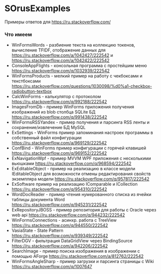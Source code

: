 # SOrusExamples
Примеры ответов для https://ru.stackoverflow.com/

### Что имеем
-  WinFormsWords - разбиение текста на коллекцию токенов, вычисление TFIDF, отображение данных для https://ru.stackoverflow.com/a/1042427/222542 и https://ru.stackoverflow.com/a/1042422/222542
- ConsoleAppFlights - консольная программа с простейшим меню https://ru.stackoverflow.com/q/1032939/222542
- WinFormsProducts - мелкий пример на работу с чекбоксами и текстбоксами https://ru.stackoverflow.com/questions/1030098/%d0%a1-checkbox-radiobutton-textbox
- CalcWinForms - калькулятор с протоколом https://ru.stackoverflow.com/q/992188/222542
- ImagesFromDb - пример WinForms приложения получения изображений из blob столбца SQLite БД https://ru.stackoverflow.com/q/991438/222542
- WinFormsRSSYandex - пример получения и парсинга RSS ленты и сохранение/извлечение БД MySQL
- ExSettings - WinForms пример запоминания настроек программы в собственный файл конфигурации https://ru.stackoverflow.com/a/969129/222542
- ConfBind - WinForms пример конфигурации с горячей клавишей https://ru.stackoverflow.com/q/969152/222542
- ExNavigationWpf - пример MVVM WPF приложения с несколькими вьюшками https://ru.stackoverflow.com/q/968594/222542
- ExEditableObject - пример на реализацию в классе модели IEditableObject для возможности отмены редактирования свойств экземпляра модели
https://ru.stackoverflow.com/q/957817/222542
- ExSoftware пример на реализацию IComparable<T> и ICollection<T> https://ru.stackoverflow.com/q/954310/222542
- WordDocReader - пример чтения нумерованного списка из ячейки таблицы документа Word https://ru.stackoverflow.com/q/945231/222542
- ExRepositoryJBOSS - пример репозитория для работы с Oracle через web api https://ru.stackoverflow.com/q/944232/222542
- WinFormsConnections - асинхр. работа с TreeView https://ru.stackoverflow.com/q/944550/222542
- VasiaState - State Pattern https://ru.stackoverflow.com/q/939349/222542
- FilterDGV - фильтрация DataGridView через BindingSource https://ru.stackoverflow.com/a/942206/222542
- SearchImage - пример поиска изображения в изображении с помощью AForge https://ru.stackoverflow.com/a/812762/222542
- WinFormsAngleSharp - пример загрузки и парсинга страницы с Wiki https://ru.stackoverflow.com/q/1007647

